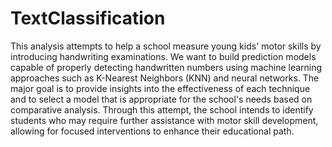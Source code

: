 # TextClassification

This analysis attempts to help a school measure young kids' motor skills by introducing handwriting examinations. We want to build prediction models capable of properly detecting handwritten numbers using machine learning approaches such as K-Nearest Neighbors (KNN) and neural networks. The major goal is to provide insights into the effectiveness of each technique and to select a model that is appropriate for the school's needs based on comparative analysis. Through this attempt, the school intends to identify students who may require further assistance with motor skill development, allowing for focused interventions to enhance their educational path.

